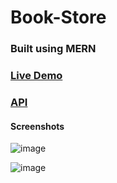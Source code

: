 # Book-Store
### Built using MERN
### [Live Demo ](https://bookstore-acv.netlify.app)
### [API](https://bookstore-api-ou69.onrender.com)

#### Screenshots
![image](https://github.com/arjuncvinod/Book-Store/assets/68469520/fc409707-0503-4afd-a6c2-6acbb12fb5a8)

![image](https://github.com/arjuncvinod/Book-Store/assets/68469520/ca4cff46-811e-4814-b7ec-d244b67d1f9d)
